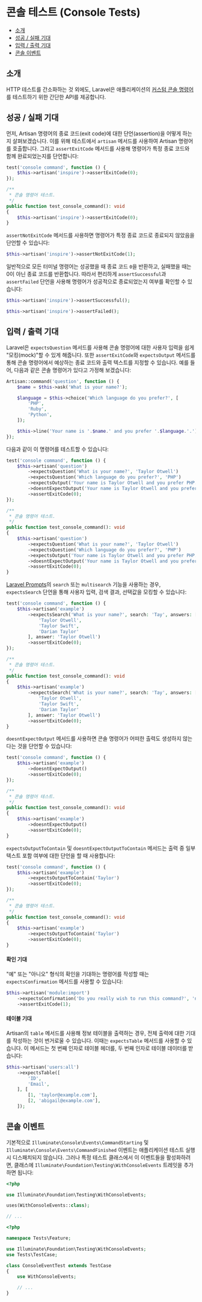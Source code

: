 # 콘솔 테스트 (Console Tests)

- [소개](#introduction)
- [성공 / 실패 기대](#success-failure-expectations)
- [입력 / 출력 기대](#input-output-expectations)
- [콘솔 이벤트](#console-events)

<a name="introduction"></a>
## 소개

HTTP 테스트를 간소화하는 것 외에도, Laravel은 애플리케이션의 [커스텀 콘솔 명령어](/docs/master/artisan)를 테스트하기 위한 간단한 API를 제공합니다.

<a name="success-failure-expectations"></a>
## 성공 / 실패 기대

먼저, Artisan 명령어의 종료 코드(exit code)에 대한 단언(assertion)을 어떻게 하는지 살펴보겠습니다. 이를 위해 테스트에서 `artisan` 메서드를 사용하여 Artisan 명령어를 호출합니다. 그리고 `assertExitCode` 메서드를 사용해 명령어가 특정 종료 코드와 함께 완료되었는지를 단언합니다:

```php tab=Pest
test('console command', function () {
    $this->artisan('inspire')->assertExitCode(0);
});
```

```php tab=PHPUnit
/**
 * 콘솔 명령어 테스트.
 */
public function test_console_command(): void
{
    $this->artisan('inspire')->assertExitCode(0);
}
```

`assertNotExitCode` 메서드를 사용하면 명령어가 특정 종료 코드로 종료되지 않았음을 단언할 수 있습니다:

```php
$this->artisan('inspire')->assertNotExitCode(1);
```

일반적으로 모든 터미널 명령어는 성공했을 때 종료 코드 `0`을 반환하고, 실패했을 때는 0이 아닌 종료 코드를 반환합니다. 따라서 편리하게 `assertSuccessful`과 `assertFailed` 단언을 사용해 명령어가 성공적으로 종료되었는지 여부를 확인할 수 있습니다:

```php
$this->artisan('inspire')->assertSuccessful();

$this->artisan('inspire')->assertFailed();
```

<a name="input-output-expectations"></a>
## 입력 / 출력 기대

Laravel은 `expectsQuestion` 메서드를 사용해 콘솔 명령어에 대한 사용자 입력을 쉽게 "모킹(mock)"할 수 있게 해줍니다. 또한 `assertExitCode`와 `expectsOutput` 메서드를 통해 콘솔 명령어에서 예상하는 종료 코드와 출력 텍스트를 지정할 수 있습니다. 예를 들어, 다음과 같은 콘솔 명령어가 있다고 가정해 보겠습니다:

```php
Artisan::command('question', function () {
    $name = $this->ask('What is your name?');

    $language = $this->choice('Which language do you prefer?', [
        'PHP',
        'Ruby',
        'Python',
    ]);

    $this->line('Your name is '.$name.' and you prefer '.$language.'.');
});
```

다음과 같이 이 명령어를 테스트할 수 있습니다:

```php tab=Pest
test('console command', function () {
    $this->artisan('question')
        ->expectsQuestion('What is your name?', 'Taylor Otwell')
        ->expectsQuestion('Which language do you prefer?', 'PHP')
        ->expectsOutput('Your name is Taylor Otwell and you prefer PHP.')
        ->doesntExpectOutput('Your name is Taylor Otwell and you prefer Ruby.')
        ->assertExitCode(0);
});
```

```php tab=PHPUnit
/**
 * 콘솔 명령어 테스트.
 */
public function test_console_command(): void
{
    $this->artisan('question')
        ->expectsQuestion('What is your name?', 'Taylor Otwell')
        ->expectsQuestion('Which language do you prefer?', 'PHP')
        ->expectsOutput('Your name is Taylor Otwell and you prefer PHP.')
        ->doesntExpectOutput('Your name is Taylor Otwell and you prefer Ruby.')
        ->assertExitCode(0);
}
```

[Laravel Prompts](/docs/master/prompts)의 `search` 또는 `multisearch` 기능을 사용하는 경우, `expectsSearch` 단언을 통해 사용자 입력, 검색 결과, 선택값을 모킹할 수 있습니다:

```php tab=Pest
test('console command', function () {
    $this->artisan('example')
        ->expectsSearch('What is your name?', search: 'Tay', answers: [
            'Taylor Otwell',
            'Taylor Swift',
            'Darian Taylor'
        ], answer: 'Taylor Otwell')
        ->assertExitCode(0);
});
```

```php tab=PHPUnit
/**
 * 콘솔 명령어 테스트.
 */
public function test_console_command(): void
{
    $this->artisan('example')
        ->expectsSearch('What is your name?', search: 'Tay', answers: [
            'Taylor Otwell',
            'Taylor Swift',
            'Darian Taylor'
        ], answer: 'Taylor Otwell')
        ->assertExitCode(0);
}
```

`doesntExpectOutput` 메서드를 사용하면 콘솔 명령어가 어떠한 출력도 생성하지 않는다는 것을 단언할 수 있습니다:

```php tab=Pest
test('console command', function () {
    $this->artisan('example')
        ->doesntExpectOutput()
        ->assertExitCode(0);
});
```

```php tab=PHPUnit
/**
 * 콘솔 명령어 테스트.
 */
public function test_console_command(): void
{
    $this->artisan('example')
        ->doesntExpectOutput()
        ->assertExitCode(0);
}
```

`expectsOutputToContain` 및 `doesntExpectOutputToContain` 메서드는 출력 중 일부 텍스트 포함 여부에 대한 단언을 할 때 사용합니다:

```php tab=Pest
test('console command', function () {
    $this->artisan('example')
        ->expectsOutputToContain('Taylor')
        ->assertExitCode(0);
});
```

```php tab=PHPUnit
/**
 * 콘솔 명령어 테스트.
 */
public function test_console_command(): void
{
    $this->artisan('example')
        ->expectsOutputToContain('Taylor')
        ->assertExitCode(0);
}
```

<a name="confirmation-expectations"></a>
#### 확인 기대

"예" 또는 "아니오" 형식의 확인을 기대하는 명령어를 작성할 때는 `expectsConfirmation` 메서드를 사용할 수 있습니다:

```php
$this->artisan('module:import')
    ->expectsConfirmation('Do you really wish to run this command?', 'no')
    ->assertExitCode(1);
```

<a name="table-expectations"></a>
#### 테이블 기대

Artisan의 `table` 메서드를 사용해 정보 테이블을 출력하는 경우, 전체 출력에 대한 기대를 작성하는 것이 번거로울 수 있습니다. 이때는 `expectsTable` 메서드를 사용할 수 있습니다. 이 메서드는 첫 번째 인자로 테이블 헤더를, 두 번째 인자로 테이블 데이터를 받습니다:

```php
$this->artisan('users:all')
    ->expectsTable([
        'ID',
        'Email',
    ], [
        [1, 'taylor@example.com'],
        [2, 'abigail@example.com'],
    ]);
```

<a name="console-events"></a>
## 콘솔 이벤트

기본적으로 `Illuminate\Console\Events\CommandStarting` 및 `Illuminate\Console\Events\CommandFinished` 이벤트는 애플리케이션 테스트 실행 시 디스패치되지 않습니다. 그러나 특정 테스트 클래스에서 이 이벤트들을 활성화하려면, 클래스에 `Illuminate\Foundation\Testing\WithConsoleEvents` 트레잇을 추가하면 됩니다:

```php tab=Pest
<?php

use Illuminate\Foundation\Testing\WithConsoleEvents;

uses(WithConsoleEvents::class);

// ...
```

```php tab=PHPUnit
<?php

namespace Tests\Feature;

use Illuminate\Foundation\Testing\WithConsoleEvents;
use Tests\TestCase;

class ConsoleEventTest extends TestCase
{
    use WithConsoleEvents;

    // ...
}
```